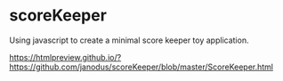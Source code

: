 # scoreKeeper

Using javascript to create a minimal score keeper toy application. 

https://htmlpreview.github.io/?https://github.com/janodus/scoreKeeper/blob/master/ScoreKeeper.html
